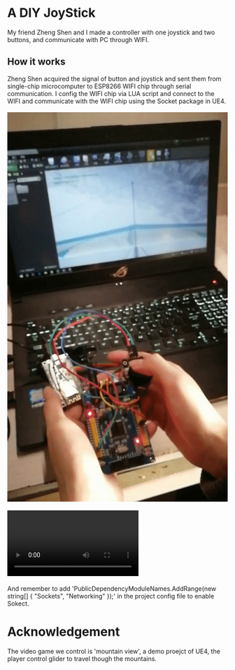 # A DIY JoyStick
My friend Zheng Shen and I made a controller with one joystick and two buttons, and communicate with PC through WIFI.

## How it works
Zheng Shen acquired the signal of button and joystick and sent them from single-chip microcomputer to ESP8266 WIFI chip through serial communication.
I config the WIFI chip via LUA script and connect to the WIFI and communicate with the WIFI chip using the Socket package in UE4.
<br /><br />
![pic](/Misc/A_Self-Made_JoyStick/A_Self-Made_JoyStick.jpg)
<br /><br />
![video](/Misc/A_Self-Made_JoyStick/A_Self-Made_JoyStick.mp4)
<br /><br />
And remember to add 'PublicDependencyModuleNames.AddRange(new string[] { "Sockets", "Networking" });' in the project config file to enable Sokect.

# Acknowledgement

The video game we control is 'mountain view', a demo proejct of UE4, the player control glider to travel though the mountains.

